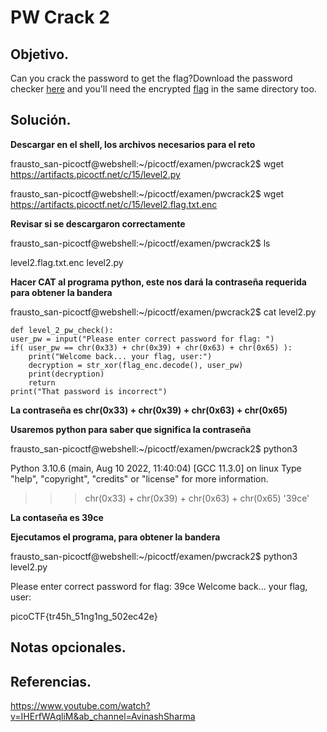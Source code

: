 # PW Crack 2

## Objetivo.

Can you crack the password to get the flag?Download the password checker [here](https://artifacts.picoctf.net/c/15/level2.py) and you'll need the encrypted [flag](https://artifacts.picoctf.net/c/15/level2.flag.txt.enc) in the same directory too.

## Solución.

**Descargar en el shell, los archivos necesarios para el reto**

frausto_san-picoctf@webshell:~/picoctf/examen/pwcrack2$ wget https://artifacts.picoctf.net/c/15/level2.py

frausto_san-picoctf@webshell:~/picoctf/examen/pwcrack2$ wget https://artifacts.picoctf.net/c/15/level2.flag.txt.enc

**Revisar si se descargaron correctamente**

frausto_san-picoctf@webshell:~/picoctf/examen/pwcrack2$ ls

level2.flag.txt.enc  level2.py

**Hacer CAT al programa python, este nos dará la contraseña requerida para obtener la bandera**

frausto_san-picoctf@webshell:~/picoctf/examen/pwcrack2$ cat level2.py

	def level_2_pw_check():
    user_pw = input("Please enter correct password for flag: ")
    if( user_pw == chr(0x33) + chr(0x39) + chr(0x63) + chr(0x65) ):
        print("Welcome back... your flag, user:")
        decryption = str_xor(flag_enc.decode(), user_pw)
        print(decryption)
        return
    print("That password is incorrect")


**La contraseña es chr(0x33) + chr(0x39) + chr(0x63) + chr(0x65)**

**Usaremos python para saber que significa la contraseña**

frausto_san-picoctf@webshell:~/picoctf/examen/pwcrack2$ python3 

Python 3.10.6 (main, Aug 10 2022, 11:40:04) [GCC 11.3.0] on linux
Type "help", "copyright", "credits" or "license" for more information.
>>> chr(0x33) + chr(0x39) + chr(0x63) + chr(0x65)
'39ce'

**La contaseña es 39ce**

**Ejecutamos el programa, para obtener la bandera**

frausto_san-picoctf@webshell:~/picoctf/examen/pwcrack2$ python3 level2.py 

Please enter correct password for flag: 39ce
Welcome back... your flag, user:

picoCTF{tr45h_51ng1ng_502ec42e}

## Notas opcionales.

## Referencias.

https://www.youtube.com/watch?v=IHErfWAqliM&ab_channel=AvinashSharma